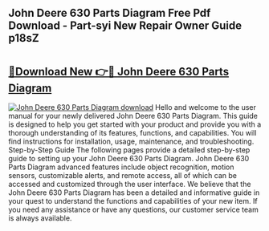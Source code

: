 ## John Deere 630 Parts Diagram Free Pdf Download - Part-syi New Repair Owner Guide p18sZ

# <h2><a href="http://dfhlnu.blite.top/?on=John+Deere+630+Parts+Diagram">🔗Download New 👉🔴 John Deere 630 Parts Diagram</a></h2>

[![John Deere 630 Parts Diagram download](https://i.imgur.com/lujVjoI.png)](http://dfhlnu.blite.top/?on=John+Deere+630+Parts+Diagram)
Hello and welcome to the user manual for your newly delivered John Deere 630 Parts Diagram. This guide is designed to help you get started with your product and provide you with a thorough understanding of its features, functions, and capabilities. You will find instructions for installation, usage, maintenance, and troubleshooting. Step-by-Step Guide The following pages provide a detailed step-by-step guide to setting up your John Deere 630 Parts Diagram. John Deere 630 Parts Diagram advanced features include object recognition, motion sensors, customizable alerts, and remote access, all of which can be accessed and customized through the user interface. We believe that the John Deere 630 Parts Diagram has been a detailed and informative guide in your quest to understand the functions and capabilities of your new item. If you need any assistance or have any questions, our customer service team is always available.
